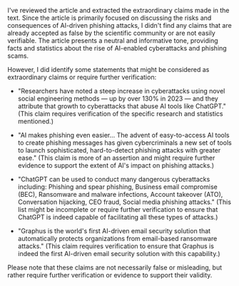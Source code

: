 I've reviewed the article and extracted the extraordinary claims made in the text. Since the article is primarily focused on discussing the risks and consequences of AI-driven phishing attacks, I didn't find any claims that are already accepted as false by the scientific community or are not easily verifiable. The article presents a neutral and informative tone, providing facts and statistics about the rise of AI-enabled cyberattacks and phishing scams.

However, I did identify some statements that might be considered as extraordinary claims or require further verification:

* "Researchers have noted a steep increase in cyberattacks using novel social engineering methods — up by over 130% in 2023 — and they attribute that growth to cyberattacks that abuse AI tools like ChatGPT." (This claim requires verification of the specific research and statistics mentioned.)

* "AI makes phishing even easier... The advent of easy-to-access AI tools to create phishing messages has given cybercriminals a new set of tools to launch sophisticated, hard-to-detect phishing attacks with greater ease." (This claim is more of an assertion and might require further evidence to support the extent of AI's impact on phishing attacks.)

* "ChatGPT can be used to conduct many dangerous cyberattacks including: Phishing and spear phishing, Business email compromise (BEC), Ransomware and malware infections, Account takeover (ATO), Conversation hijacking, CEO fraud, Social media phishing attacks." (This list might be incomplete or require further verification to ensure that ChatGPT is indeed capable of facilitating all these types of attacks.)

* "Graphus is the world's first AI-driven email security solution that automatically protects organizations from email-based ransomware attacks." (This claim requires verification to ensure that Graphus is indeed the first AI-driven email security solution with this capability.)

Please note that these claims are not necessarily false or misleading, but rather require further verification or evidence to support their validity.
